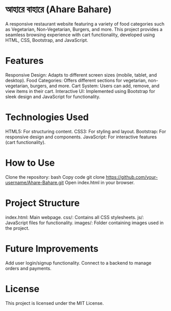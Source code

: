 # আহারে বাহারে (Ahare Bahare)
A responsive restaurant website featuring a variety of food categories such as Vegetarian, Non-Vegetarian, Burgers, and more. This project provides a seamless browsing experience with cart functionality, developed using HTML, CSS, Bootstrap, and JavaScript.

# Features
Responsive Design: Adapts to different screen sizes (mobile, tablet, and desktop).
Food Categories: Offers different sections for vegetarian, non-vegetarian, burgers, and more.
Cart System: Users can add, remove, and view items in their cart.
Interactive UI: Implemented using Bootstrap for sleek design and JavaScript for functionality.
# Technologies Used
HTML5: For structuring content.
CSS3: For styling and layout.
Bootstrap: For responsive design and components.
JavaScript: For interactive features (cart functionality).
# How to Use
Clone the repository:
bash
Copy code
git clone https://github.com/your-username/Ahare-Bahare.git
Open index.html in your browser.
# Project Structure
index.html: Main webpage.
css/: Contains all CSS stylesheets.
js/: JavaScript files for functionality.
images/: Folder containing images used in the project.
# Future Improvements
Add user login/signup functionality.
Connect to a backend to manage orders and payments.
# License
This project is licensed under the MIT License.
